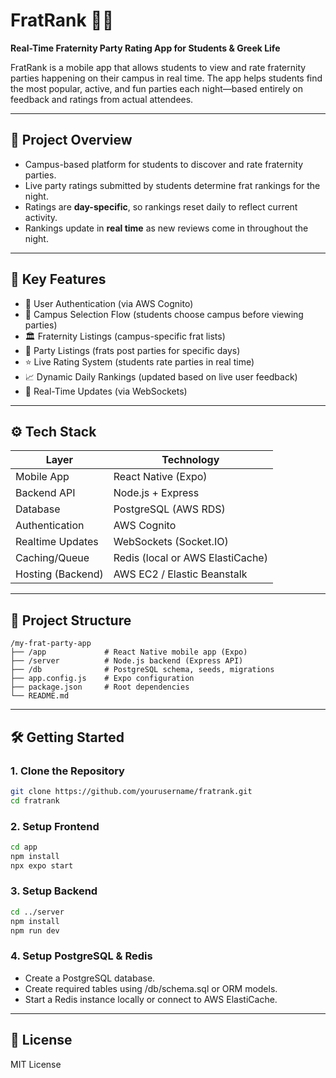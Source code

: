 # FratRank 📱🎉

**Real-Time Fraternity Party Rating App for Students & Greek Life**

FratRank is a mobile app that allows students to view and rate fraternity parties happening on their campus in real time. The app helps students find the most popular, active, and fun parties each night—based entirely on feedback and ratings from actual attendees.

---

## 🚀 Project Overview

- Campus-based platform for students to discover and rate fraternity parties.
- Live party ratings submitted by students determine frat rankings for the night.
- Ratings are **day-specific**, so rankings reset daily to reflect current activity.
- Rankings update in **real time** as new reviews come in throughout the night.

---

## 🧠 Key Features

- 🔐 User Authentication (via AWS Cognito)
- 🏫 Campus Selection Flow (students choose campus before viewing parties)
- 🏛 Fraternity Listings (campus-specific frat lists)
- 🎉 Party Listings (frats post parties for specific days)
- ⭐ Live Rating System (students rate parties in real time)
- 📈 Dynamic Daily Rankings (updated based on live user feedback)
- 🔄 Real-Time Updates (via WebSockets)

---

## ⚙️ Tech Stack

| Layer             | Technology                       |
| ----------------- | -------------------------------- |
| Mobile App        | React Native (Expo)              |
| Backend API       | Node.js + Express                |
| Database          | PostgreSQL (AWS RDS)             |
| Authentication    | AWS Cognito                      |
| Realtime Updates  | WebSockets (Socket.IO)           |
| Caching/Queue     | Redis (local or AWS ElastiCache) |
| Hosting (Backend) | AWS EC2 / Elastic Beanstalk      |

---

## 📂 Project Structure

```
/my-frat-party-app
├── /app             # React Native mobile app (Expo)
├── /server          # Node.js backend (Express API)
├── /db              # PostgreSQL schema, seeds, migrations
├── app.config.js    # Expo configuration
├── package.json     # Root dependencies
└── README.md
```

---

## 🛠 Getting Started

### 1. Clone the Repository

```bash
git clone https://github.com/yourusername/fratrank.git
cd fratrank
```

### 2. Setup Frontend

```bash
cd app
npm install
npx expo start
```

### 3. Setup Backend

```bash
cd ../server
npm install
npm run dev
```

### 4. Setup PostgreSQL & Redis

- Create a PostgreSQL database.
- Create required tables using /db/schema.sql or ORM models.
- Start a Redis instance locally or connect to AWS ElastiCache.

---

## 📝 License

MIT License

